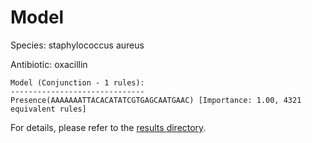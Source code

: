
# Model

Species: staphylococcus aureus

Antibiotic: oxacillin

```
Model (Conjunction - 1 rules):
------------------------------
Presence(AAAAAAATTACACATATCGTGAGCAATGAAC) [Importance: 1.00, 4321 equivalent rules]

```

For details, please refer to the [results directory](../../../../../results/scm_b/staphylococcus+aureus/oxacillin/repeat_6/).

